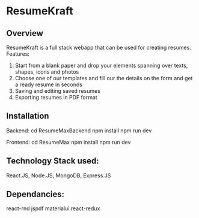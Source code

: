 # ResumeKraft



## Overview

ResumeKraft is a full stack webapp that can be used for creating resumes.
Features:
1. Start from a blank paper and drop your elements spanning over texts, shapes, icons and photos
2. Choose one of our templates and fill our the details on the form and get a ready resume in seconds
3. Saving and editing saved resumes
4. Exporting resumes in PDF format

## Installation
Backend:
cd ResumeMaxBackend
npm install
npm run dev

Frontend:
cd ResumeMax
npm install
npm run dev

## Technology Stack used:
React.JS,
Node.JS,
MongoDB,
Express.JS
## Dependancies:
react-rnd
jspdf
materialui
react-redux
